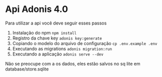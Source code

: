 # Api Adonis 4.0

Para utilizar a api você deve seguir esses passos

1. Instalação do npm `npm install`
2. Registro da chave key `adonis key:generate`
3. Copiando o modelo do arquivo de configuração `cp .env.example .env`
4. Executando as migrations `adonis migration:run`
5. Executando a aplicação `adonis serve --dev`

Não se preocupe com a os dados, eles estão salvos no sq lite em database/store.sqlite
